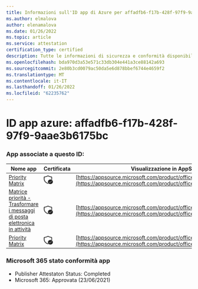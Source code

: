 ```yaml
---
title: Informazioni sull'ID app di Azure per affadfb6-f17b-428f-97f9-9aae3b6175bc
ms.author: elmalova
author: elenamalova
ms.date: 01/26/2022
ms.topic: article
ms.service: attestation
certification_type: certified
description: Tutte le informazioni di sicurezza e conformità disponibili per affadfb6-f17b-428f-97f9-9aae3b6175bc.
ms.openlocfilehash: bda970d3a53e571c33db304e441a3ce88142a693
ms.sourcegitcommit: 2e80b3cd0079ac50da5e6d878bbef6744e4659f2
ms.translationtype: MT
ms.contentlocale: it-IT
ms.lasthandoff: 01/26/2022
ms.locfileid: "62235762"
---
```

# <a name="azure-app-id-affadfb6-f17b-428f-97f9-9aae3b6175bc"></a>ID app azure: affadfb6-f17b-428f-97f9-9aae3b6175bc


### <a name="apps-associated-with-this-id"></a>App associate a questo ID:
| **Nome app** | **Certificata** | **Visualizzazione in AppSource** |
|--------------|---------------|-----------------------|
| [Priority Matrix](https://docs.microsoft.com/microsoft-365-app-certification/forward/WA104382005) | <img alt="Certified application badge" src="../media/certified-badge.png" height="25" width="25" /> | [https://appsource.microsoft.com/product/office/WA104382005](https://appsource.microsoft.com/product/office/WA104382005) |
| [Matrice priorità - Trasformare i messaggi di posta elettronica in attività](https://docs.microsoft.com/microsoft-365-app-certification/forward/WA104381735) | <img alt="Certified application badge" src="../media/certified-badge.png" height="25" width="25" /> | [https://appsource.microsoft.com/product/office/WA104381735](https://appsource.microsoft.com/product/office/WA104381735) |
| [Priority Matrix](https://docs.microsoft.com/microsoft-365-app-certification/forward/appfluenceinc.m_pm_msft) | <img alt="Certified application badge" src="../media/certified-badge.png" height="25" width="25" /> | [https://appsource.microsoft.com/product/office/appfluenceinc.m_pm_msft](https://appsource.microsoft.com/product/office/appfluenceinc.m_pm_msft) |

### <a name="microsoft-365-app-compliance-status"></a>Microsoft 365 stato conformità app
- Publisher Attestaton Status: Completed
- Microsoft 365: Approvata (23/06/2021)

